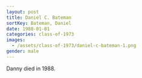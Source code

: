 ```yaml
---
layout: post
title: Daniel C. Bateman
sortKey: Bateman, Daniel
date: 1988-01-01
categories: class-of-1973
images:
  - /assets/class-of-1973/daniel-c-bateman-1.png
gender: male
---
```

Danny died in 1988.
